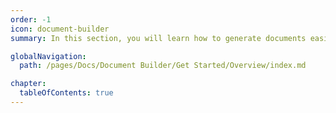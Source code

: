 ```yaml
---
order: -1
icon: document-builder
summary: In this section, you will learn how to generate documents easily without running a document editor and integrate Document builder into your DMS, CRM system, etc.

globalNavigation:
  path: /pages/Docs/Document Builder/Get Started/Overview/index.md

chapter:
  tableOfContents: true
---
```

